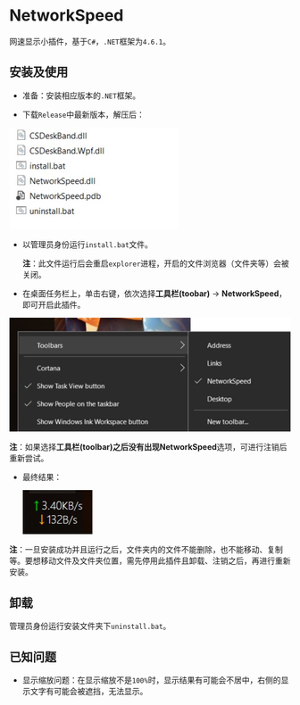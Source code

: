 # NetworkSpeed

网速显示小插件，基于`C#`，`.NET`框架为`4.6.1`。



## 安装及使用

- 准备：安装相应版本的`.NET`框架。

- 下载`Release`中最新版本，解压后：

![bin](./DemoPics/bin.jpg)

- 以管理员身份运行`install.bat`文件。

  **注**：此文件运行后会重启`explorer`进程，开启的文件浏览器（文件夹等）会被关闭。

- 在桌面任务栏上，单击右键，依次选择**工具栏(toobar)** -> **NetworkSpeed**，即可开启此插件。

![desk](./DemoPics/desk.jpg)

​	**注**：如果选择**工具栏(toolbar)**之后没有出现**NetworkSpeed**选项，可进行注销后重新尝试。

- 最终结果：

  ![result](./DemoPics/result.jpg)

**注**：一旦安装成功并且运行之后，文件夹内的文件不能删除，也不能移动、复制等。要想移动文件及文件夹位置，需先停用此插件且卸载、注销之后，再进行重新安装。

## 卸载

管理员身份运行安装文件夹下`uninstall.bat`。



## 已知问题

- 显示缩放问题：在显示缩放不是`100%`时，显示结果有可能会不居中，右侧的显示文字有可能会被遮挡，无法显示。